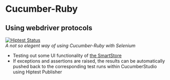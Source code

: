 # Cucumber-Ruby
## Using webdriver protocols 
[![Hiptest Status](https://studio.cucumber.io/badges/folder/1344442)](https://studio.cucumber.io/projects/183950/test-plan/folders/1344442)
<br>
*A not so elegent way of using Cucumber-Ruby with Selenium*
<br>
* Testing out some UI functionality of [the SmartStore](https://community.smartbear.com/t5/TestComplete-Community/ct-p/TestComplete_forum)
* If exceptions and assertions are raised, the results can be automatically pushed back to the corresponding test runs within CucumberStudio using Hiptest Publisher

